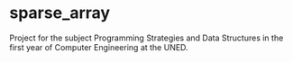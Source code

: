 # sparse_array
Project for the subject Programming Strategies and Data Structures in the first year of Computer Engineering at the UNED.
